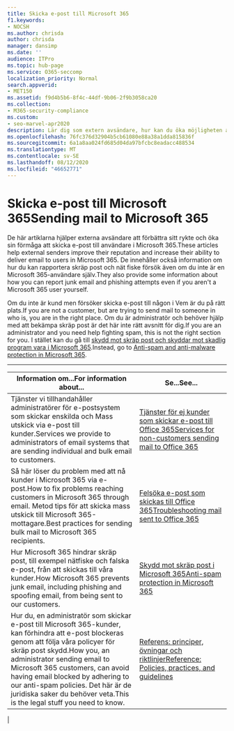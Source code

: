 ```yaml
---
title: Skicka e-post till Microsoft 365
f1.keywords:
- NOCSH
ms.author: chrisda
author: chrisda
manager: dansimp
ms.date: ''
audience: ITPro
ms.topic: hub-page
ms.service: O365-seccomp
localization_priority: Normal
search.appverid:
- MET150
ms.assetid: f9d4b5b6-8f4c-44df-9b06-2f9b3058ca20
ms.collection:
- M365-security-compliance
ms.custom:
- seo-marvel-apr2020
description: Lär dig som extern avsändare, hur kan du öka möjligheten att skicka e-post till användare i Microsoft 365. Läs även hur du rapporterar skräp post & nätfiske-försök som extern användare.
ms.openlocfilehash: 76fc376d32904b5cb61080e88a38a1dda815836f
ms.sourcegitcommit: 6a1a8aa024fd685d04da97bfcbc8eadacc488534
ms.translationtype: MT
ms.contentlocale: sv-SE
ms.lasthandoff: 08/12/2020
ms.locfileid: "46652771"
---
```

# <a name="sending-mail-to-microsoft-365"></a><span data-ttu-id="894fc-104">Skicka e-post till Microsoft 365</span><span class="sxs-lookup"><span data-stu-id="894fc-104">Sending mail to Microsoft 365</span></span>

<span data-ttu-id="894fc-105">De här artiklarna hjälper externa avsändare att förbättra sitt rykte och öka sin förmåga att skicka e-post till användare i Microsoft 365.</span><span class="sxs-lookup"><span data-stu-id="894fc-105">These articles help external senders improve their reputation and increase their ability to deliver email to users in Microsoft 365.</span></span> <span data-ttu-id="894fc-106">De innehåller också information om hur du kan rapportera skräp post och nät fiske försök även om du inte är en Microsoft 365-användare själv.</span><span class="sxs-lookup"><span data-stu-id="894fc-106">They also provide some information about how you can report junk email and phishing attempts even if you aren't a Microsoft 365 user yourself.</span></span>

<span data-ttu-id="894fc-107">Om du inte är kund men försöker skicka e-post till någon i Vem är du på rätt plats.</span><span class="sxs-lookup"><span data-stu-id="894fc-107">If you are not a customer, but are trying to send mail to someone in who is, you are in the right place.</span></span> <span data-ttu-id="894fc-108">Om du är administratör och behöver hjälp med att bekämpa skräp post är det här inte rätt avsnitt för dig.</span><span class="sxs-lookup"><span data-stu-id="894fc-108">If you are an administrator and you need help fighting spam, this is not the right section for you.</span></span> <span data-ttu-id="894fc-109">I stället kan du gå till [skydd mot skräp post och skyddar mot skadlig program vara i Microsoft 365](anti-spam-and-anti-malware-protection.md).</span><span class="sxs-lookup"><span data-stu-id="894fc-109">Instead, go to [Anti-spam and anti-malware protection in Microsoft 365](anti-spam-and-anti-malware-protection.md).</span></span>

****

|<span data-ttu-id="894fc-110">Information om...</span><span class="sxs-lookup"><span data-stu-id="894fc-110">For information about...</span></span>|<span data-ttu-id="894fc-111">Se...</span><span class="sxs-lookup"><span data-stu-id="894fc-111">See...</span></span>|
|---|---|
|<span data-ttu-id="894fc-112">Tjänster vi tillhandahåller administratörer för e-postsystem som skickar enskilda och Mass utskick via e-post till kunder.</span><span class="sxs-lookup"><span data-stu-id="894fc-112">Services we provide to administrators of email systems that are sending individual and bulk email to customers.</span></span>|[<span data-ttu-id="894fc-113">Tjänster för ej kunder som skickar e-post till Office 365</span><span class="sxs-lookup"><span data-stu-id="894fc-113">Services for non-customers sending mail to Office 365</span></span>](services-for-non-customers.md)|
|<span data-ttu-id="894fc-114">Så här löser du problem med att nå kunder i Microsoft 365 via e-post.</span><span class="sxs-lookup"><span data-stu-id="894fc-114">How to fix problems reaching customers in Microsoft 365 through email.</span></span> <span data-ttu-id="894fc-115">Metod tips för att skicka mass utskick till Microsoft 365-mottagare.</span><span class="sxs-lookup"><span data-stu-id="894fc-115">Best practices for sending bulk mail to Microsoft 365 recipients.</span></span>|[<span data-ttu-id="894fc-116">Felsöka e-post som skickas till Office 365</span><span class="sxs-lookup"><span data-stu-id="894fc-116">Troubleshooting mail sent to Office 365</span></span>](troubleshooting-mail-sent-to-office-365.md)|
|<span data-ttu-id="894fc-117">Hur Microsoft 365 hindrar skräp post, till exempel nätfiske och falska e-post, från att skickas till våra kunder.</span><span class="sxs-lookup"><span data-stu-id="894fc-117">How Microsoft 365 prevents junk email, including phishing and spoofing email, from being sent to our customers.</span></span>|[<span data-ttu-id="894fc-118">Skydd mot skräp post i Microsoft 365</span><span class="sxs-lookup"><span data-stu-id="894fc-118">Anti-spam protection in Microsoft 365</span></span>](anti-spam-protection.md)|
|<span data-ttu-id="894fc-119">Hur du, en administratör som skickar e-post till Microsoft 365-kunder, kan förhindra att e-post blockeras genom att följa våra policyer för skräp post skydd.</span><span class="sxs-lookup"><span data-stu-id="894fc-119">How you, an administrator sending email to Microsoft 365 customers, can avoid having email blocked by adhering to our anti-spam policies.</span></span> <span data-ttu-id="894fc-120">Det här är de juridiska saker du behöver veta.</span><span class="sxs-lookup"><span data-stu-id="894fc-120">This is the legal stuff you need to know.</span></span>|[<span data-ttu-id="894fc-121">Referens: principer, övningar och riktlinjer</span><span class="sxs-lookup"><span data-stu-id="894fc-121">Reference: Policies, practices, and guidelines</span></span>](reference-policies-practices-and-guidelines.md)|
|
